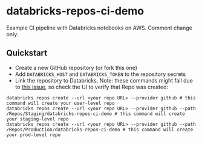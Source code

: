 # databricks-repos-ci-demo

Example CI pipeline with Databricks notebooks on AWS.
Comment change only.

## Quickstart

- Create a new GitHub repository (or fork this one)
- Add `DATABRICKS_HOST` and `DATABRICKS_TOKEN` to the repository secrets
- Link the repository to Databricks. Note: these commands might fail due to [this issue](https://github.com/databricks/databricks-cli/issues/388), so check the UI to verify that Repo was created:
```
databricks repos create --url <your repo URL> --provider github # this command will create your user-level repo
databricks repos create --url <your repo URL> --provider github --path /Repos/Staging/databricks-repos-ci-demo # this command will create your staging-level repo
databricks repos create --url <your repo URL> --provider github --path /Repos/Production/databricks-repos-ci-demo # this command will create your prod-level repo
```
